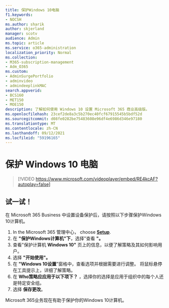 ```yaml
---
title: 保护Windows 10电脑
f1.keywords:
- NOCSH
ms.author: sharik
author: skjerland
manager: scotv
audience: Admin
ms.topic: article
ms.service: o365-administration
localization_priority: Normal
ms.collection:
- M365-subscription-management
- Adm_O365
ms.custom:
- AdminSurgePortfolio
- adminvideo
- admindeeplinkMAC
search.appverid:
- BCS160
- MET150
- MOE150
description: 了解如何使用 Windows 10 设置 Microsoft 365 商业高级版。
ms.openlocfilehash: 23cef2de8a3c5b270ec40fcf67915545b5bdf52d
ms.sourcegitcommit: d08fe0282be75483608e96df4e6986d346e97180
ms.translationtype: MT
ms.contentlocale: zh-CN
ms.lasthandoff: 09/12/2021
ms.locfileid: "59196165"
---
```

# <a name="secure-windows-10-pcs"></a>保护 Windows 10 电脑

> [!VIDEO https://www.microsoft.com/videoplayer/embed/RE4kcAF?autoplay=false]
 
## <a name="try-it"></a>试一试！  

在 Microsoft 365 Business 中设置设备保护后，请按照以下步骤保护Windows 10计算机。

1. In the Microsoft 365 管理中心， choose <a href="https://go.microsoft.com/fwlink/p/?linkid=2171997" target="_blank">**Setup**</a>.
2. 在 **"保护Windows计算机"下**，选择"查看 **"。**
3. 查看"保护计算机 **Windows 10"** 页上的信息，以便了解策略及其如何影响用户。
4. 选择 **"开始使用"。**
5. 在 **"Windows 10设置**"窗格中，查看选项并根据需要进行调整。 将鼠标悬停在工具提示上，详细了解策略。
6. 在 **Who策略应应用于以下项下？** ，选择你的选择是应用于组织中的每个人还是特定安全组。
7. 选择  **保存更改**。

Microsoft 365业务现在有助于保护你的Windows 10计算机。